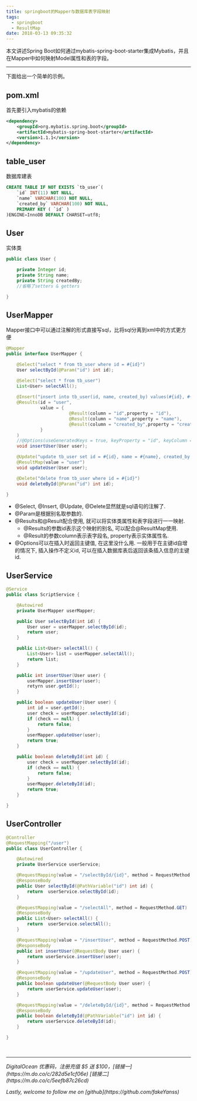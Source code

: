 ```yaml
---
title: springboot的Mapper与数据库表字段映射
tags:
  - springboot
  - ResultMap
date: 2018-03-13 09:35:32
---
```

本文讲述Spring Boot如何通过mybatis-spring-boot-starter集成Mybatis，并且在Mapper中如何映射Model属性和表的字段。
<!-- more -->

---

下面给出一个简单的示例。

## pom.xml
首先要引入mybatis的依赖
```xml
<dependency>
    <groupId>org.mybatis.spring.boot</groupId>
    <artifactId>mybatis-spring-boot-starter</artifactId>
    <version>1.1.1</version>
</dependency>
```

## table_user
数据库建表
```sql
CREATE TABLE IF NOT EXISTS `tb_user`(
    `id` INT(11) NOT NULL,
    `name` VARCHAR(100) NOT NULL,
    `created_by` VARCHAR(100) NOT NULL,
    PRIMARY KEY ( `id` )
)ENGINE=InnoDB DEFAULT CHARSET=utf8;
```

## User
实体类
```java
public class User {

    private Integer id;
    private String name;
    private String createdBy;
    //省略了setters & getters

}
```

## UserMapper
Mapper接口中可以通过注解的形式直接写sql，比将sql分离到xml中的方式更方便
```java
@Mapper
public interface UserMapper {

    @Select("select * from tb_user where id = #{id}")
    User selectById(@Param("id") int id);

    @Select("select * from tb_user")
    List<User> selectAll();
    
    @Insert("insert into tb_user(id, name, created_by) values(#{id}, #{name}, #{createdBy})")
    @Results(id = "user", 
             value = {
                        @Result(column = "id",property = "id"),
                        @Result(column = "name",property = "name"),
                        @Result(column = "created_by",property = "createdBy")
             }
    )
    //@Options(useGeneratedKeys = true, keyProperty = "id", keyColumn = "id")
    void insertUser(User user);

    @Update("update tb_user set id = #{id}, name = #{name}, created_by = #{createdBy}")
    @ResultMap(value = "user")
    void updateUser(User user);

    @Delete("delete from tb_user where id = #{id}")
    void deleteById(@Param("id") int id);

}
```
* @Select, @Insert, @Update, @Delete显然就是sql语句的注解了.
* @Param是根据别名取参数的.
* @Results和@Result配合使用, 就可以将实体类属性和表字段进行一一映射.
    * @Results的参数id表示这个映射的别名, 可以配合@ResultMap使用.
    * @Result的参数column表示表字段名, property表示实体属性名.
* @Options可以在插入时返回主键值, 在这里没什么用. 一般用于在主键id自增的情况下, 插入操作不定义id, 可以在插入数据库表后返回该条插入信息的主键id.

## UserService
```java
@Service
public class ScriptService {

    @Autowired
    private UserMapper userMapper;

    public User selectById(int id) {
        User user = userMapper.selectById(id);
        return user;
    }

    public List<User> selectAll() {
        List<User> list = userMapper.selectAll();
        return list;
    }

    public int insertUser(User user) {
        userMapper.insertUser(user);
        retyrn user.getId();
    }

    public boolean updateUser(User user) {
        int id = user.getId();
        user check = userMapper.selectById(id);
        if (check == null) {
            return false;
        }
        userMapper.updateUser(user);
        return true;
    }

    public boolean deleteById(int id) {
        user check = userMapper.selectById(id);
        if (check == null) {
            return false;
        }
        userMapper.deleteById(id);
        return true;
    }

}
```

## UserController
```java
@Controller
@RequestMapping("/user")
public class UserController {

    @Autowired
    private UserService userService;

    @RequestMapping(value = "/selectById/{id}", method = RequestMethod.GET)
    @ResponseBody
    public User selectById(@PathVariable("id") int id) {
        return  userService.selectById(id);
    }

    @RequestMapping(value = "/selectAll", method = RequestMethod.GET)
    @ResponseBody
    public List<User> selectAll() {
        return  userService.selectAll();
    }

    @RequestMapping(value = "/insertUser", method = RequestMethod.POST)
    @ResponseBody
    public int insertUser(@RequestBody User user) {
        return userService.insertUser(user);
    }

    @RequestMapping(value = "/updateUser", method = RequestMethod.POST)
    @ResponseBody
    public boolean updateUser(@RequestBody User user) {
        return userService.updateUser(user);
    }

    @RequestMapping(value = "/deleteById/{id}", method = RequestMethod.POST)
    @ResponseBody
    public boolean deleteById(@PathVariable("id") int id) {
        return userService.deleteById(id);
    }

}
```


<br>

---
<p id="div-border-left-red"><i>DigitalOcean 优惠码，注册充值 $5 送 $100，[链接一](https://m.do.co/c/282d5e1cf06e) [链接二](https://m.do.co/c/5eefb87c26cd)</i></p>
<p id="div-border-left-red"><i>Lastly, welcome to follow me on [github](https://github.com/fakeYanss)</i></p>